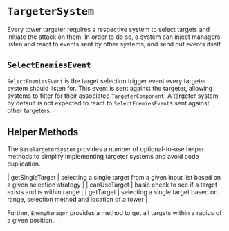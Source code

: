 # `TargeterSystem`

Every tower targeter requires a respective system to select targets and initiate the attack on them.
In order to do so, a system can inject managers, listen and react to events sent by other systems, and send out events itself.

## `SelectEnemiesEvent`

`SelectEnemiesEvent` is the target selection trigger event every targeter system should listen for.
This event is sent against the targeter, allowing systems to filter for their associated `TargeterComponent`.
A targeter system by default is not expected to react to `SelectEnemiesEvent`s sent against other targeters.

## Helper Methods

The `BaseTargeterSystem` provides a number of optional-to-use helper methods to simplify implementing targeter systems and avoid code duplication.

| getSingleTarget | selecting a single target from a given input list based on a given selection strategy  |
| canUseTarget    | basic check to see if a target exists and is within range                              |
| getTarget       | selecting a single target based on range, selection method and location of a tower     |

Further, `EnemyManager` provides a method to get all targets within a radius of a given position.